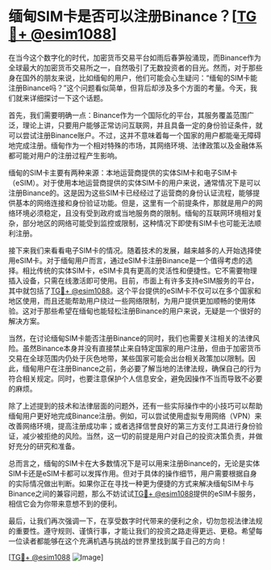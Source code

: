 # 缅甸SIM卡是否可以注册Binance？[[TG💪+ @esim1088](https://t.me/s/esim1088)]

在当今这个数字化的时代，加密货币交易平台如雨后春笋般涌现，而Binance作为全球最大的加密货币交易所之一，自然吸引了无数投资者的目光。然而，对于那些身在国外的朋友来说，比如缅甸的用户，他们可能会心生疑问：“缅甸的SIM卡能注册Binance吗？”这个问题看似简单，但背后却涉及多个方面的考量。今天，我们就来详细探讨一下这个话题。

首先，我们需要明确一点：Binance作为一个国际化的平台，其服务覆盖范围广泛，理论上讲，只要用户能够正常访问互联网，并且具备一定的身份验证条件，就可以尝试注册Binance账户。不过，这并不意味着每一个国家的用户都能毫无障碍地完成注册。缅甸作为一个相对特殊的市场，其网络环境、法律政策以及金融体系都可能对用户的注册过程产生影响。

缅甸的SIM卡主要有两种来源：本地运营商提供的实体SIM卡和电子SIM卡（eSIM）。对于使用本地运营商提供的实体SIM卡的用户来说，通常情况下是可以注册Binance的。这是因为这些SIM卡已经经过了运营商的身份认证流程，能够提供基本的网络连接和身份验证功能。但是，这里有一个前提条件，那就是用户的网络环境必须稳定，且没有受到政府或当地服务商的限制。缅甸的互联网环境相对复杂，部分地区的网络可能受到监控或限制，这种情况下即使有SIM卡也可能无法顺利注册。

接下来我们来看看电子SIM卡的情况。随着技术的发展，越来越多的人开始选择使用eSIM卡。对于缅甸用户而言，通过eSIM卡注册Binance是一个值得考虑的选择。相比传统的实体SIM卡，eSIM卡具有更高的灵活性和便捷性。它不需要物理插入设备，只需在线激活即可使用。目前，市面上有许多支持eSIM服务的平台，其中就包括了[TG💪+ @esim1088](https://t.me/s/esim1088)。这个平台提供的eSIM卡不仅可以在多个国家和地区使用，而且还能帮助用户绕过一些网络限制，为用户提供更加顺畅的使用体验。这对于那些希望在缅甸也能轻松注册Binance的用户来说，无疑是一个很好的解决方案。

当然，在讨论缅甸SIM卡能否注册Binance的同时，我们也需要关注相关的法律风险。虽然Binance本身并没有直接禁止来自特定国家的用户注册，但由于加密货币交易在全球范围内仍处于灰色地带，某些国家可能会出台相关政策加以限制。因此，缅甸用户在注册Binance之前，务必要了解当地的法律法规，确保自己的行为符合相关规定。同时，也要注意保护个人信息安全，避免因操作不当而导致不必要的麻烦。

除了上述提到的技术和法律层面的问题外，还有一些实际操作中的小技巧可以帮助缅甸用户更好地完成Binance注册。例如，可以尝试使用虚拟专用网络（VPN）来改善网络环境，提高注册成功率；或者选择信誉良好的第三方支付工具进行身份验证，减少被拒绝的风险。当然，这一切的前提是用户对自己的投资决策负责，并做好充分的研究和准备。

总而言之，缅甸的SIM卡在大多数情况下是可以用来注册Binance的，无论是实体SIM卡还是eSIM卡都可以发挥作用。但对于具体的操作细节，用户需要根据自身的实际情况做出判断。如果你正在寻找一种更为便捷的方式来解决缅甸SIM卡与Binance之间的兼容问题，那么不妨试试[TG💪+ @esim1088](https://t.me/s/esim1088)提供的eSIM卡服务，相信它会为你带来意想不到的便利。

最后，让我们再次强调一下，在享受数字时代带来的便利之余，切勿忽视法律法规的重要性。遵守规则、谨慎行事，才能让我们的投资之路走得更远、更稳。希望每一位读者都能够在这个充满机遇与挑战的世界里找到属于自己的方向！

[[TG💪+ @esim1088](https://t.me/s/esim1088) ![Image](https://i.postimg.cc/4NQfJmqS/Snipaste-2025-05-13-00-14-12.png)]